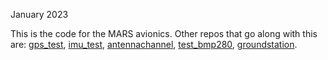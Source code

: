 January 2023

This is the code for the MARS avionics. 
Other repos that go along with this are:
[gps_test](https://github.com/zeulewan/gps_test), [imu_test](https://github.com/zeulewan/imu_test), [antennachannel](https://github.com/zeulewan/antennachannel), [test_bmp280](https://github.com/zeulewan/bmp280_test), [groundstation](https://github.com/zeulewan/groundstation).
